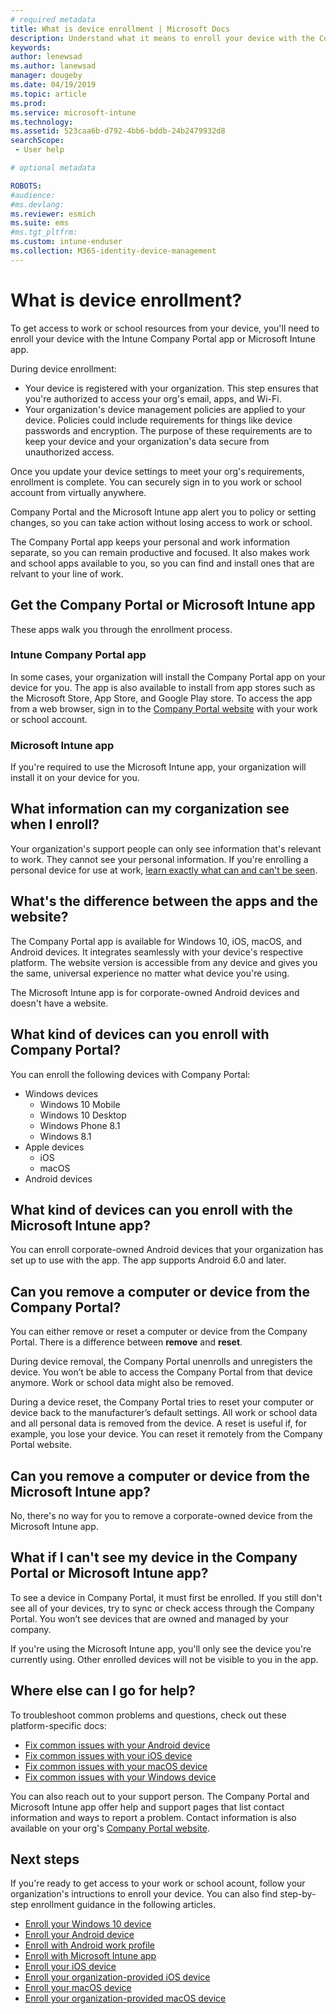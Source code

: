 ```yaml
---
# required metadata
title: What is device enrollment | Microsoft Docs
description: Understand what it means to enroll your device with the Comapny Portal and Microsoft Intune app.
keywords:
author: lenewsad
ms.author: lanewsad
manager: dougeby
ms.date: 04/19/2019
ms.topic: article
ms.prod:
ms.service: microsoft-intune
ms.technology:
ms.assetid: 523caa6b-d792-4bb6-bddb-24b2479932d8
searchScope:
 - User help

# optional metadata

ROBOTS:  
#audience:
#ms.devlang:
ms.reviewer: esmich  
ms.suite: ems
#ms.tgt_pltfrm:
ms.custom: intune-enduser
ms.collection: M365-identity-device-management
---
```


# What is device enrollment?
To get access to work or school resources from your device, you'll need to enroll your device with the Intune Company Portal app or Microsoft Intune app. 

During device enrollment:

* Your device is registered with your organization. This step ensures that you're authorized to access your org's email, apps, and Wi-Fi. 
* Your organization's device management policies are applied to your device. Policies could include requirements for things like device passwords and encryption. The purpose of these requirements are to keep your device and your organization's data secure from unauthorized access.

Once you update your device settings to meet your org's requirements, enrollment is complete. You can securely sign in to you work or school account from virtually anywhere.  

Company Portal and the Microsoft Intune app alert you to policy or setting changes, so you can take action without losing access to work or school. 

The Company Portal app keeps your personal and work information separate, so you can remain productive and focused. It also makes work and school apps available to you, so you can find and install ones that are relvant to your line of work.  

## Get the Company Portal or Microsoft Intune app
These apps walk you through the enrollment process.  

### Intune Company Portal app

In some cases, your organization will install the Company Portal app on your device for you. The app is also available to install from app stores such as the Microsoft Store, App Store, and Google Play store. To access the app from a web browser, sign in to the [Company Portal website](https://go.microsoft.com/fwlink/?linkid=2010980) with your work or school account.  

### Microsoft Intune app

If you're required to use the Microsoft Intune app, your organization will install it on your device for you.  


## What information can my corganization see when I enroll?
Your organization's support people can only see information that's relevant to work. They cannot see your personal information. If you're enrolling a personal device for use at work, [learn exactly what can and can't be seen](what-info-can-your-company-see-when-you-enroll-your-device-in-intune.md).  


## What's the difference between the apps and the website?
The Company Portal app is available for Windows 10, iOS, macOS, and Android devices. It integrates seamlessly with your device's respective platform. The website version is accessible from any device and gives you the same, universal experience no matter what device you're using. 

The Microsoft Intune app is for corporate-owned Android devices and doesn't have a website.  

## What kind of devices can you enroll with Company Portal?
You can enroll the following devices with Company Portal:  

- Windows devices
  - Windows 10 Mobile
  - Windows 10 Desktop
  - Windows Phone 8.1
  - Windows 8.1
- Apple devices
    - iOS
    - macOS
- Android devices


## What kind of devices can you enroll with the Microsoft Intune app?  
You can enroll corporate-owned Android devices that your organization has set up to use with the app. The app supports Android 6.0 and later. 

## Can you remove a computer or device from the Company Portal?
You can either remove or reset a computer or device from the Company Portal. There is a difference between **remove** and **reset**.

During device removal, the Company Portal unenrolls and unregisters the device. You won’t be able to access the Company Portal from that device anymore. Work or school data might also be removed. 

During a device reset, the Company Portal tries to reset your computer or device back to the manufacturer’s default settings. All work or school data and all personal data is removed from the device. A reset is useful if, for example, you lose your device. You can reset it remotely from the Company Portal website.  

## Can you remove a computer or device from the Microsoft Intune app?
No, there's no way for you to remove a corporate-owned device from the Microsoft Intune app.  

## What if I can't see my device in the Company Portal or Microsoft Intune app?
To see a device in Company Portal, it must first be enrolled. If you still don't see all of your devices, try to sync or check access through the Company Portal. You won’t see devices that are owned and managed by your company.

If you're using the Microsoft Intune app, you'll only see the device you're currently using. Other enrolled devices will not be visible to you in the app.  

## Where else can I go for help?  
To troubleshoot common problems and questions, check out these platform-specific docs:  

- [Fix common issues with your Android device](check-compliance-on-your-device-android.md)  
- [Fix common issues with your iOS device](troubleshoot-your-device-ios.md)
- [Fix common issues with your macOS device](troubleshoot-your-device-macos.md)
- [Fix common issues with your Windows device](troubleshoot-your-device-windows.md)

You can also reach out to your support person. The Company Portal and Microsoft Intune app offer help and support pages that list contact information and ways to report a problem. Contact information is also available on your org's [Company Portal website](https://go.microsoft.com/fwlink/?linkid=2010980).  

## Next steps  

If you're ready to get access to your work or school acount, follow your organization's intructions to enroll your device. You can also find step-by-step enrollment guidance in the following articles.

* [Enroll your Windows 10 device](enroll-windows-10-device.md)
* [Enroll your Android device](enroll-device-android-company-portal.md)
* [Enroll with Android work profile](enroll-device-android-work-profile.md)
* [Enroll with Microsoft Intune app](enroll-device-android-microsoft-intune-app)
* [Enroll your iOS device](enroll-your-device-in-intune-ios)
* [Enroll your organization-provided iOS device](enroll-your-device-dep-ios.md)
* [Enroll your macOS device](enroll-your-device-in-intune-macos-cp.md)
* [Enroll your organization-provided macOS device](enroll-company-device-macos)


